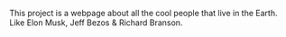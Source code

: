 This project is a webpage about all the cool people that live in the Earth. Like Elon Musk, Jeff Bezos & Richard Branson. 
